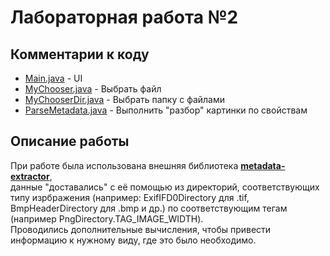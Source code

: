 # Лабораторная работа №2

## Комментарии к коду
 - [Main.java](https://github.com/Elizaveta99/Computer_graphics_lab2/blob/master/cgLab2/src/Main.java) - UI
 - [MyChooser.java](https://github.com/Elizaveta99/Computer_graphics_lab2/blob/master/cgLab2/src/MyChooser.java) - Выбрать файл
 - [MyChooserDir.java](https://github.com/Elizaveta99/Computer_graphics_lab2/blob/master/cgLab2/src/MyChooserDir.java) - Выбрать папку с файлами
 - [ParseMetadata.java](https://github.com/Elizaveta99/Computer_graphics_lab2/blob/master/cgLab2/src/ParseMetadata.java) - Выполнить "разбор" картинки по свойствам
 
## Описание работы
При работе была использована внешняя библиотека [**metadata-extractor**](https://github.com/drewnoakes/metadata-extractor), \
данные "доставались" с её помощью из директорий, соответствующих типу изрбражения (например: ExifIFD0Directory для .tif, BmpHeaderDirectory для .bmp и др.) по соответствующим тегам (например PngDirectory.TAG_IMAGE_WIDTH).<br />
Проводились дополнительные вычисления, чтобы привести информацию к нужному виду, где это было необходимо.
